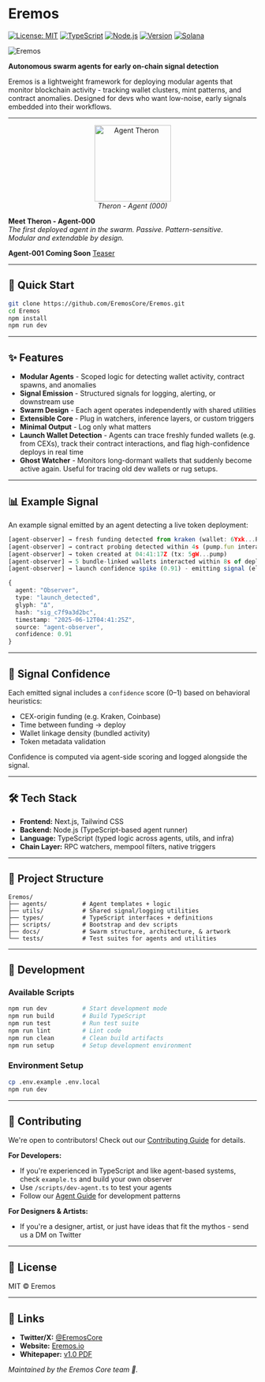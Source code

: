 # Eremos

[![License: MIT](https://img.shields.io/badge/License-MIT-yellow.svg)](https://opensource.org/licenses/MIT)
[![TypeScript](https://img.shields.io/badge/TypeScript-007ACC?logo=typescript&logoColor=white)](https://www.typescriptlang.org/)
[![Node.js](https://img.shields.io/badge/Node.js-43853D?logo=node.js&logoColor=white)](https://nodejs.org/)
[![Version](https://img.shields.io/badge/version-0.1.0-blue.svg)](https://github.com/EremosCore/Eremos)
[![Solana](https://img.shields.io/badge/Solana-14FDFF?logo=solana&logoColor=white)](https://solana.com/)

![Eremos](docs/banner2.png)

**Autonomous swarm agents for early on-chain signal detection**

Eremos is a lightweight framework for deploying modular agents that monitor blockchain activity - tracking wallet clusters, mint patterns, and contract anomalies.
Designed for devs who want low-noise, early signals embedded into their workflows.

---

<p align="center">
  <img src="docs/therontphd2.png" alt="Agent Theron" width="155"/><br/>
  <em>Theron - Agent (000)</em>
</p>

**Meet Theron - Agent-000**  
*The first deployed agent in the swarm. Passive. Pattern-sensitive.  
Modular and extendable by design.*

**Agent-001 Coming Soon** [Teaser](https://x.com/EremosCore/status/1949154939923833239)

---

## 🚀 Quick Start

```bash
git clone https://github.com/EremosCore/Eremos.git
cd Eremos
npm install
npm run dev
```

---

## ✨ Features

- **Modular Agents** - Scoped logic for detecting wallet activity, contract spawns, and anomalies  
- **Signal Emission** - Structured signals for logging, alerting, or downstream use  
- **Swarm Design** - Each agent operates independently with shared utilities  
- **Extensible Core** - Plug in watchers, inference layers, or custom triggers  
- **Minimal Output** - Log only what matters
- **Launch Wallet Detection** - Agents can trace freshly funded wallets (e.g. from CEXs), track their contract interactions, and flag high-confidence deploys in real time
- **Ghost Watcher** - Monitors long-dormant wallets that suddenly become active again. Useful for tracing old dev wallets or rug setups.

---

## 📊 Example Signal

An example signal emitted by an agent detecting a live token deployment:

```ts
[agent-observer] → fresh funding detected from kraken (wallet: 6Yxk...P2M8) at 04:41:12Z
[agent-observer] → contract probing detected within 4s (pump.fun interaction traced)
[agent-observer] → token created at 04:41:17Z (tx: 5gW...pump)
[agent-observer] → 5 bundle-linked wallets interacted within 8s of deploy
[agent-observer] → launch confidence spike (0.91) - emitting signal (elapsed: 13s)

{
  agent: "Observer",
  type: "launch_detected",
  glyph: "Δ",
  hash: "sig_c7f9a3d2bc",
  timestamp: "2025-06-12T04:41:25Z",
  source: "agent-observer",
  confidence: 0.91
}
```

---

## 🎯 Signal Confidence

Each emitted signal includes a `confidence` score (0–1) based on behavioral heuristics:
- CEX-origin funding (e.g. Kraken, Coinbase)
- Time between funding → deploy
- Wallet linkage density (bundled activity)
- Token metadata validation

Confidence is computed via agent-side scoring and logged alongside the signal.

---

## 🛠️ Tech Stack

- **Frontend:** Next.js, Tailwind CSS
- **Backend:** Node.js (TypeScript-based agent runner)
- **Language:** TypeScript (typed logic across agents, utils, and infra)
- **Chain Layer:** RPC watchers, mempool filters, native triggers

---

## 📁 Project Structure

```
Eremos/
├── agents/          # Agent templates + logic
├── utils/           # Shared signal/logging utilities
├── types/           # TypeScript interfaces + definitions
├── scripts/         # Bootstrap and dev scripts
├── docs/            # Swarm structure, architecture, & artwork
└── tests/           # Test suites for agents and utilities
```

---

## 🧪 Development

### Available Scripts

```bash
npm run dev          # Start development mode
npm run build        # Build TypeScript
npm run test         # Run test suite
npm run lint         # Lint code
npm run clean        # Clean build artifacts
npm run setup        # Setup development environment
```

### Environment Setup

```bash
cp .env.example .env.local
npm run dev
```

---

## 🤝 Contributing

We're open to contributors! Check out our [Contributing Guide](docs/contributing.md) for details.

**For Developers:**
- If you're experienced in TypeScript and like agent-based systems, check `example.ts` and build your own observer
- Use `/scripts/dev-agent.ts` to test your agents
- Follow our [Agent Guide](docs/agents.md) for development patterns

**For Designers & Artists:**
- If you're a designer, artist, or just have ideas that fit the mythos - send us a DM on Twitter

---

## 📄 License

MIT © Eremos

---

## 🔗 Links

- **Twitter/X:** [@EremosCore](https://x.com/EremosCore)
- **Website:** [Eremos.io](https://www.eremos.io/)
- **Whitepaper:** [v1.0 PDF](docs/whitepaper.pdf)

*Maintained by the Eremos Core team 💛.*

